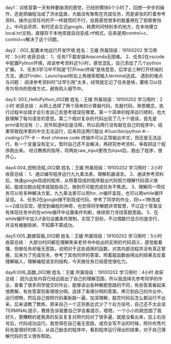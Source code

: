 day1：训练营第一天有种要崩溃的感觉，已经折腾快5个小时了，回想一步步的操作，还是把编程当成了洪水猛兽，大脑没有聚焦在完成任务，而是紧张的盯着参考资料，操作出现任何的不一样就慌的不行，自我感觉很多的能量用在了抵御害怕上。中间会厌烦，有时还会忘记google。耗费时间特别多的地方，在本地建立local.txt文档，直接存于本地库就自动变成.rtf格式，后来是用control+c、control+v解决了这个问题。

day2：002_配置本地运行开发环境
姓名：王媛
所属班级：19100202
学习用时：3小时
收获总结：
1、任务1下载安装Anaconda无困难。
2、任务2在vscode中配置Python环境，阅读参考资料近1小时，感觉混乱，自己添加了几个python扩展。
3、任务3学习中不知道“打开mac终端”是啥意思，后学会三种打开终端的方法，通过Finder、Launchpad和右上角搜索框输入terminal达成。
遇到的难点与问题：
阅读参考资料时“过早引用”太多，经常就忘记了任务是啥，要练习以任务为导向的思维方式，避免陷入细节中。

day3: 003_HelloPython_002期
姓名：王媛
所属班级：19100202
学习用时：2小时
收获总结：
从网上选择了两个简单的计算器代码，先敲代码，熟悉概念，执行过程中出错才会引发自己去思考错误在哪里。第一个简单的程序运行顺利，也大致理解了每句语言的意思。第二个相对复杂的代码出现了几十个错误，首先是print语句没有（），另外知道#后是注释，所以前两行没有敲在自己的程序中，结果导致程序里的中文无法运行，后来将这两行敲出
#!/usr/bin/python
#-*- coding:UTF-8 -*-   #set chinese code
终端中可以正常输出中文，但还是无法运行，有一个变量没有定义，暂时自己还不会解决，再研究参考资料，争取把这个程序跑出来。
经过教练的指导，将两处raw_input更改为input后，跑出了程序，很开心。

day4:004_控制流程_002期
姓名：王媛
所属班级：19100202
学习用时：2小时
收获总结：
1、通过编写程序运行九九乘法表，理解机器语言。
2、通读参考资料后，快速google现成的程序，从照着现成的程序敲出代码努力理解代码涵义做起，能成功跑出程序就鼓励自己，做到尽可能完成任务不焦虑。
3、理解同一项任务可以有多种解决方案，九九乘法表可以用for…in循环呈现，也可以用while循环呈现。
4、任务2在google搜不到现成代码，参考了同学的作业，将i+=1修改成i+=2成功实现，感觉到编程的神奇，也觉得同学解题非常智慧，不过这个答案没有体现任务中的在while循环中设置条件判断，继续努力寻找答题思路。
5、在while循环中加入if语句设置条件限制，实现了目标，不过偶数行显示的是空行，并没有被删除掉，不知算不算成功。

day5:005_数据容器_002期
姓名：王媛
所属班级：19100202
学习用时：5小时
收获总结：
大部分时间都在理解笑来老师书中给出的实例的代码涵义，感觉能看懂，但做任务却毫无思路，说明对于这些调用的函数，对其内部流程并没有真正掌握，后来为了完成任务，参考了其他同学的答案，照着敲函数由得出的结果去反着理解输入，理解编程语言的结构，今天做任务已经感觉很吃力。

day6:006_函数_002期
姓名：王媛
所属班级：19100202
学习用时：4小时
收获总结：
因为这些内容已经远超出了自己的理解范围，所以我选择先参考同学的作业，查看了很多同学提交的作业，能够读出各种解题思路的不同，有些答案看起来很费解，有些答案则条理很分明，选择了条理分明的答案，拷贝到自己的作业中，运行顺畅，然后自己按照代码重新敲一遍，加深理解，敲完代码后怎么都运行不出来，后来请教了教练，原来自己一个正则表达式少了个右方括号，自己还不太会读TERMINAL提示，教练告诉我要自己学会看提示，嗯嗯，一个小小的疏忽困了我好久，更糟糕的是我真的反反复复对照代码对了很多遍，就是没看出来，加上右括号后，代码成功运行。我觉得在自己毫无思路，或完全写不出的时候，照抄优秀代码也是很好的练习，从自己敲击的程序中，看到程序运行得出的结果，对于自己理解代码的含义很有帮助。